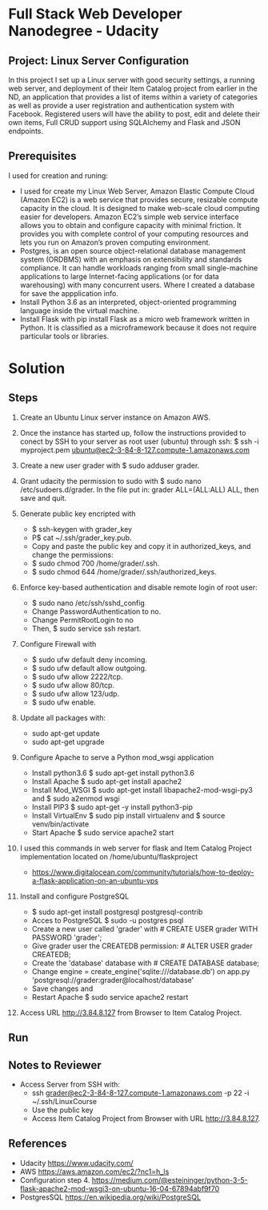 # Full Stack Web Developer Nanodegree - Udacity

## Project: Linux Server Configuration
In this project I set up a Linux server with good security settings, a running web server, and deployment of their Item Catalog project from earlier in the ND, an application that provides a list of items within a variety of categories as well as provide a user registration and authentication system with Facebook. Registered users will have the ability to post, edit and delete their own items, Full CRUD support using SQLAlchemy and Flask and JSON endpoints.

## Prerequisites
I used for creation and runing:
* I used for create my Linux Web Server, Amazon Elastic Compute Cloud (Amazon EC2) is a web service that provides secure, resizable compute capacity in the cloud. It is designed to make web-scale cloud computing easier for developers. Amazon EC2’s simple web service interface allows you to obtain and configure capacity with minimal friction. It provides you with complete control of your computing resources and lets you run on Amazon’s proven computing environment. 
* Postgres, is an open source object-relational database management system (ORDBMS) with an emphasis on extensibility and standards compliance. It can handle workloads ranging from small single-machine applications to large Internet-facing applications (or for data warehousing) with many concurrent users. Where I created a database for save the appplication info.
* Install Python 3.6 as an interpreted, object-oriented programming language inside the virtual machine.
* Install Flask with pip install Flask as a micro web framework written in Python. It is classified as a microframework because it does not require particular tools or libraries.


# Solution

## Steps
1. Create an Ubuntu Linux server instance on Amazon AWS.
2. Once the instance has started up, follow the instructions provided to conect by SSH  to your server as root user (ubuntu) through ssh: $ ssh -i myproject.pem ubuntu@ec2-3-84-8-127.compute-1.amazonaws.com
4. Create a new user grader with $ sudo adduser grader.
5. Grant udacity the permission to sudo with $ sudo nano /etc/sudoers.d/grader. In the file put in: grader ALL=(ALL:ALL) ALL, then save and quit.
6. Generate public key encripted with 
    - $ ssh-keygen with grader_key
    - P$ cat ~/.ssh/grader_key.pub.
    - Copy and paste the public key and copy it in authorized_keys, and change the permissions:
    - $ sudo chmod 700 /home/grader/.ssh.
    - $ sudo chmod 644 /home/grader/.ssh/authorized_keys.

7. Enforce key-based authentication and disable remote login of root user:

    - $ sudo nano /etc/ssh/sshd_config
    * Change PasswordAuthentication to no.
    * Change PermitRootLogin to no
    - Then, $ sudo service ssh restart.

8. Configure Firewall with
    - $ sudo ufw default deny incoming.
    - $ sudo ufw default allow outgoing.
    - $ sudo ufw allow 2222/tcp.
    - $ sudo ufw allow 80/tcp.
    - $ sudo ufw allow 123/udp.
    - $ sudo ufw enable.

3. Update all packages with:
    - sudo apt-get update
    - sudo apt-get upgrade

4. Configure Apache to serve a Python mod_wsgi application 
    - Install python3.6 $ sudo apt-get install python3.6 
    - Install Apache $ sudo apt-get install apache2
    - Install Mod_WSGI $ sudo apt-get install libapache2-mod-wsgi-py3 and $ sudo a2enmod wsgi
    - Install PIP3 $ sudo apt-get -y install python3-pip
    - Install VirtualEnv $ sudo pip install virtualenv and $ source venv/bin/activate 
    - Start Apache $ sudo service apache2 start

5. I used this commands in web server for flask and Item Catalog Project implementation located on /home/ubuntu/flaskproject
    -  https://www.digitalocean.com/community/tutorials/how-to-deploy-a-flask-application-on-an-ubuntu-vps

6. Install and configure PostgreSQL
    - $ sudo apt-get install postgresql postgresql-contrib
    - Acces to PostgreSQL $ sudo -u postgres psql
    - Create a new user called 'grader' with # CREATE USER grader WITH PASSWORD 'grader';
    - Give grader user the CREATEDB permission: # ALTER USER grader CREATEDB; 
    - Create the 'database' database with # CREATE DATABASE database;
    - Change engine = create_engine('sqlite:///database.db') on app.py 'postgresql://grader:grader@localhost/database'
    - Save changes and 
    - Restart Apache $ sudo service apache2 restart
5. Access URL  http://3.84.8.127 from Browser to Item Catalog Project.


## Run

## Notes to Reviewer
- Access Server from SSH with:
    * ssh grader@ec2-3-84-8-127.compute-1.amazonaws.com -p 22  -i ~/.ssh/LinuxCourse
    * Use the public key
  - Access Item Catalog Project from Browser with URL http://3.84.8.127.


## References 
* Udacity https://www.udacity.com/
* AWS https://aws.amazon.com/ec2/?nc1=h_ls
* Configuration step 4. https://medium.com/@esteininger/python-3-5-flask-apache2-mod-wsgi3-on-ubuntu-16-04-67894abf9f70
* PostgresSQL https://en.wikipedia.org/wiki/PostgreSQL
